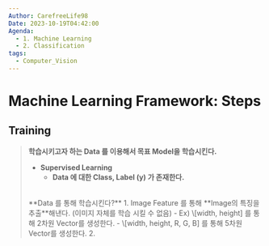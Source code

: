 ```yaml
---
Author: CarefreeLife98
Date: 2023-10-19T04:42:00
Agenda:
  - 1. Machine Learning
  - 2. Classification
tags:
  - Computer_Vision
---
```

# Machine Learning Framework: Steps
## Training
> **학습시키고자 하는 Data 를 이용해서 목표 Model을 학습시킨다.**
> - **Supervised Learning**
> 	- **Data 에 대한 Class, Label (y) 가 존재한다.**
> <br>
> **Data 를 통해 학습시킨다?**
> 1. Image Feature 를 통해 **Image의 특징을 추출**해낸다. (이미지 자체를 학습 시킬 수 없음)
> 	- Ex) \[width, height] 를 통해 2차원 Vector를 생성한다.
> 	- \[width, height, R, G, B] 를 통해 5차원 Vector를 생성한다.
> 2. 